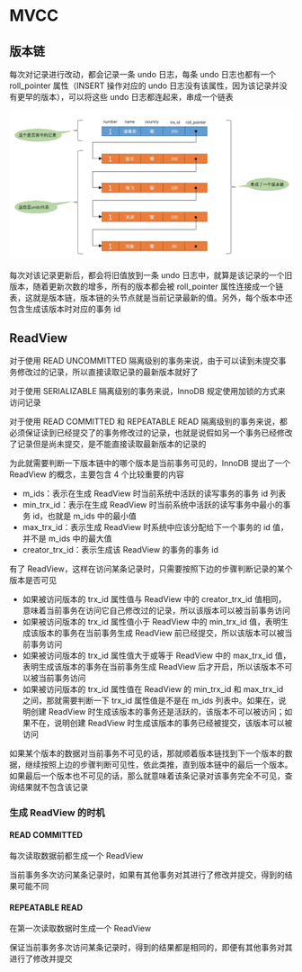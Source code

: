 # MVCC

## 版本链

每次对记录进行改动，都会记录一条 undo 日志，每条 undo 日志也都有一个 roll_pointer 属性（INSERT 操作对应的 undo 日志没有该属性，因为该记录并没有更早的版本），可以将这些 undo 日志都连起来，串成一个链表

![](./md.assets/version_chain.png)

每次对该记录更新后，都会将旧值放到一条 undo 日志中，就算是该记录的一个旧版本，随着更新次数的增多，所有的版本都会被 roll_pointer 属性连接成一个链表，这就是版本链，版本链的头节点就是当前记录最新的值。另外，每个版本中还包含生成该版本时对应的事务 id

## ReadView

对于使用 READ UNCOMMITTED 隔离级别的事务来说，由于可以读到未提交事务修改过的记录，所以直接读取记录的最新版本就好了

对于使用 SERIALIZABLE 隔离级别的事务来说，InnoDB 规定使用加锁的方式来访问记录

对于使用 READ COMMITTED 和 REPEATABLE READ 隔离级别的事务来说，都必须保证读到已经提交了的事务修改过的记录，也就是说假如另一个事务已经修改了记录但是尚未提交，是不能直接读取最新版本的记录的

为此就需要判断一下版本链中的哪个版本是当前事务可见的，InnoDB 提出了一个 ReadView 的概念，主要包含 4 个比较重要的内容

- m_ids：表示在生成 ReadView 时当前系统中活跃的读写事务的事务 id 列表
- min_trx_id：表示在生成 ReadView 时当前系统中活跃的读写事务中最小的事务 id，也就是 m_ids 中的最小值
- max_trx_id：表示生成 ReadView 时系统中应该分配给下一个事务的 id 值，并不是 m_ids 中的最大值
- creator_trx_id：表示生成该 ReadView 的事务的事务 id

有了 ReadView，这样在访问某条记录时，只需要按照下边的步骤判断记录的某个版本是否可见

- 如果被访问版本的 trx_id 属性值与 ReadView 中的 creator_trx_id 值相同，意味着当前事务在访问它自己修改过的记录，所以该版本可以被当前事务访问
- 如果被访问版本的 trx_id 属性值小于 ReadView 中的 min_trx_id 值，表明生成该版本的事务在当前事务生成 ReadView 前已经提交，所以该版本可以被当前事务访问
- 如果被访问版本的 trx_id 属性值大于或等于 ReadView 中的 max_trx_id 值，表明生成该版本的事务在当前事务生成 ReadView 后才开启，所以该版本不可以被当前事务访问
- 如果被访问版本的 trx_id 属性值在 ReadView 的 min_trx_id 和 max_trx_id 之间，那就需要判断一下 trx_id 属性值是不是在 m_ids 列表中。如果在，说明创建 ReadView 时生成该版本的事务还是活跃的，该版本不可以被访问；如果不在，说明创建 ReadView 时生成该版本的事务已经被提交，该版本可以被访问

如果某个版本的数据对当前事务不可见的话，那就顺着版本链找到下一个版本的数据，继续按照上边的步骤判断可见性，依此类推，直到版本链中的最后一个版本。如果最后一个版本也不可见的话，那么就意味着该条记录对该事务完全不可见，查询结果就不包含该记录

### 生成 ReadView 的时机

#### READ COMMITTED

每次读取数据前都生成一个 ReadView

当前事务多次访问某条记录时，如果有其他事务对其进行了修改并提交，得到的结果可能不同

#### REPEATABLE READ

在第一次读取数据时生成一个 ReadView

保证当前事务多次访问某条记录时，得到的结果都是相同的，即便有其他事务对其进行了修改并提交
